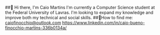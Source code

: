 ##👋 Hi there, I'm Caio Martins
I'm currently a Computer Science student at the Federal University of Lavras. I'm looking to expand my knowledge and improve both my technical and social skills.
##🔗How to find me:
caiofinocchio@outlook.com
https://www.linkedin.com/in/caio-bueno-finocchio-martins-336b0134a/

